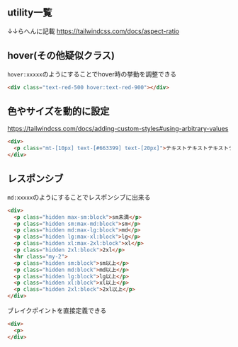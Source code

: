 ## utility一覧

↓↓らへんに記載
https://tailwindcss.com/docs/aspect-ratio


## hover(その他疑似クラス)

`hover:xxxxx`のようにすることでhover時の挙動を調整できる

```html
<div class="text-red-500 hover:text-red-900"></div>
```


## 色やサイズを動的に設定

https://tailwindcss.com/docs/adding-custom-styles#using-arbitrary-values

```html
<div>
  <p class="mt-[10px] text-[#663399] text-[20px]">テキストテキストテキストテキストテキスト</p>
</div>
```


## レスポンシブ

`md:xxxxx`のようにすることでレスポンシブに出来る

```html
<div>
  <p class="hidden max-sm:block">sm未満</p>
  <p class="hidden sm:max-md:block">sm</p>
  <p class="hidden md:max-lg:block">md</p>
  <p class="hidden lg:max-xl:block">lg</p>
  <p class="hidden xl:max-2xl:block">xl</p>
  <p class="hidden 2xl:block">2xl</p>
  <hr class="my-2">
  <p class="hidden sm:block">sm以上</p>
  <p class="hidden md:block">md以上</p>
  <p class="hidden lg:block">lg以上</p>
  <p class="hidden xl:block">xl以上</p>
  <p class="hidden 2xl:block">2xl以上</p>
</div>
```

ブレイクポイントを直接定義できる

```html
<div>
  <p>
</div>
```